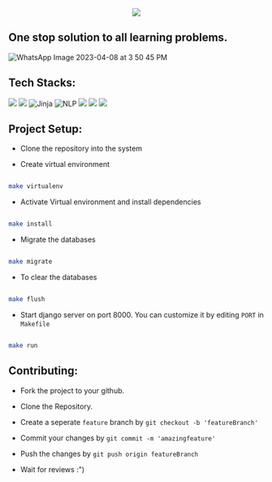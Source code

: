 <p align="center">

<img src="https://user-images.githubusercontent.com/81990329/230718016-072936a9-098a-4ea3-a0a6-56adb77423fa.png">
</p>

## One stop solution to all learning problems.

![WhatsApp Image 2023-04-08 at 3 50 45 PM](https://user-images.githubusercontent.com/81990329/230716118-6da18671-9cb4-48bb-a86b-f3e5e147da06.jpeg)


## Tech Stacks:
 <img src="https://img.shields.io/badge/python-3670A0?style=for-the-badge&logo=python&logoColor=ffdd54">  <img src="https://img.shields.io/badge/django-%23092E20.svg?style=for-the-badge&logo=django&logoColor=white"> ![Jinja](https://img.shields.io/badge/jinja-white.svg?style=for-the-badge&logo=jinja&logoColor=black) ![NLP](https://img.shields.io/badge/nlp-000?style=for-the-badge&logo=ghost&logoColor=%23F7DF1E) <img src="https://img.shields.io/badge/html5-%23E34F26.svg?style=for-the-badge&logo=html5&logoColor=white"> <img src="https://img.shields.io/badge/css3-%231572B6.svg?style=for-the-badge&logo=css3&logoColor=white"> <img src="https://img.shields.io/badge/javascript-%23323330.svg?style=for-the-badge&logo=javascript&logoColor=%23F7DF1E">

 </p>

## Project Setup:

- Clone the repository into the system

- Create virtual environment

```sh

make virtualenv

```

- Activate Virtual environment and install dependencies

```sh

make install

```

- Migrate the databases

```sh

make migrate

```

- To clear the databases

```sh

make flush

```

- Start django server on port 8000. You can customize it by editing ```PORT``` in ```Makefile```

```sh

make run

```

## Contributing:

- Fork the project to your github.

- Clone the Repository.

- Create a seperate ```feature``` branch by `git checkout -b 'featureBranch'`

- Commit your changes by `git commit -m 'amazingfeature'`

- Push the changes by `git push origin featureBranch`

- Wait for reviews :")
